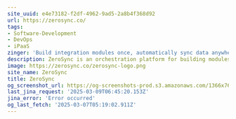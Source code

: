 ```yaml
---
site_uuid: e4e73182-f2df-4962-9ad5-2a8b4f368d92
url: https://zerosync.co/
tags:
- Software-Development
- DevOps
- iPaaS
zinger: 'Build integration modules once, automatically sync data anywhere'
description: ZeroSync is an orchestration platform for building modules, synchronizing data and deploying integrations across cloud, edge, and on-premise.
image: https://zerosync.co/zerosync-logo.png
site_name: ZeroSync
title: ZeroSync
og_screenshot_url: https://og-screenshots-prod.s3.amazonaws.com/1366x768/80/false/57225e86925aec48819247c13bd22ae847f25040ed8c1f660127e1feac186111.jpeg
last_jina_request: '2025-03-09T06:45:20.153Z'
jina_error: 'Error occurred'
og_last_fetch: '2025-03-07T05:19:02.911Z'
---
```


